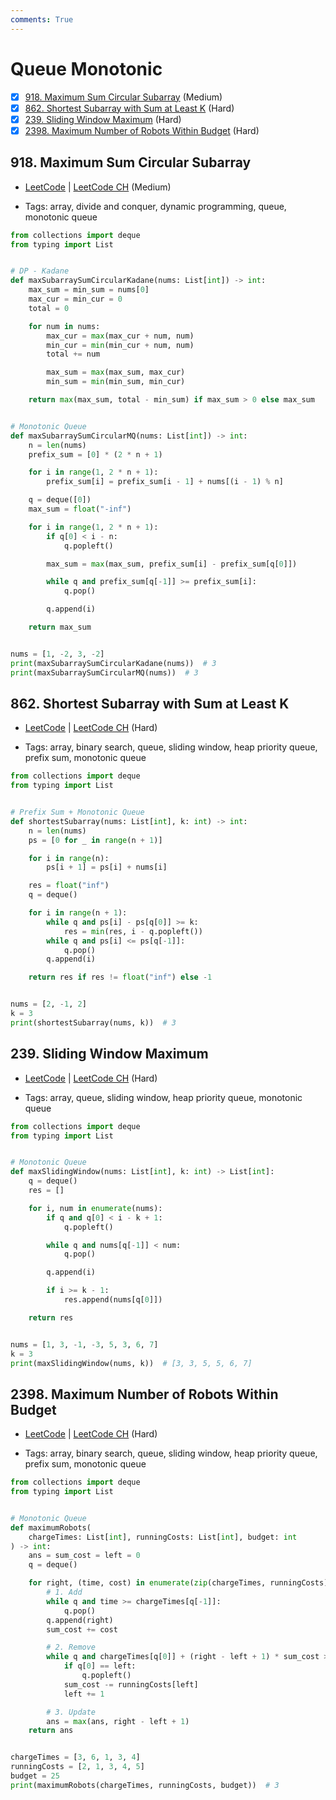 ```yaml
---
comments: True
---
```


# Queue Monotonic

- [x] [918. Maximum Sum Circular Subarray](https://leetcode.cn/problems/maximum-sum-circular-subarray/) (Medium)
- [x] [862. Shortest Subarray with Sum at Least K](https://leetcode.cn/problems/shortest-subarray-with-sum-at-least-k/) (Hard)
- [x] [239. Sliding Window Maximum](https://leetcode.cn/problems/sliding-window-maximum/) (Hard)
- [x] [2398. Maximum Number of Robots Within Budget](https://leetcode.cn/problems/maximum-number-of-robots-within-budget/) (Hard)

## 918. Maximum Sum Circular Subarray

-   [LeetCode](https://leetcode.com/problems/maximum-sum-circular-subarray/) | [LeetCode CH](https://leetcode.cn/problems/maximum-sum-circular-subarray/) (Medium)

-   Tags: array, divide and conquer, dynamic programming, queue, monotonic queue

```python title="918. Maximum Sum Circular Subarray - Python Solution"
from collections import deque
from typing import List


# DP - Kadane
def maxSubarraySumCircularKadane(nums: List[int]) -> int:
    max_sum = min_sum = nums[0]
    max_cur = min_cur = 0
    total = 0

    for num in nums:
        max_cur = max(max_cur + num, num)
        min_cur = min(min_cur + num, num)
        total += num

        max_sum = max(max_sum, max_cur)
        min_sum = min(min_sum, min_cur)

    return max(max_sum, total - min_sum) if max_sum > 0 else max_sum


# Monotonic Queue
def maxSubarraySumCircularMQ(nums: List[int]) -> int:
    n = len(nums)
    prefix_sum = [0] * (2 * n + 1)

    for i in range(1, 2 * n + 1):
        prefix_sum[i] = prefix_sum[i - 1] + nums[(i - 1) % n]

    q = deque([0])
    max_sum = float("-inf")

    for i in range(1, 2 * n + 1):
        if q[0] < i - n:
            q.popleft()

        max_sum = max(max_sum, prefix_sum[i] - prefix_sum[q[0]])

        while q and prefix_sum[q[-1]] >= prefix_sum[i]:
            q.pop()

        q.append(i)

    return max_sum


nums = [1, -2, 3, -2]
print(maxSubarraySumCircularKadane(nums))  # 3
print(maxSubarraySumCircularMQ(nums))  # 3

```

## 862. Shortest Subarray with Sum at Least K

-   [LeetCode](https://leetcode.com/problems/shortest-subarray-with-sum-at-least-k/) | [LeetCode CH](https://leetcode.cn/problems/shortest-subarray-with-sum-at-least-k/) (Hard)

-   Tags: array, binary search, queue, sliding window, heap priority queue, prefix sum, monotonic queue

```python title="862. Shortest Subarray with Sum at Least K - Python Solution"
from collections import deque
from typing import List


# Prefix Sum + Monotonic Queue
def shortestSubarray(nums: List[int], k: int) -> int:
    n = len(nums)
    ps = [0 for _ in range(n + 1)]

    for i in range(n):
        ps[i + 1] = ps[i] + nums[i]

    res = float("inf")
    q = deque()

    for i in range(n + 1):
        while q and ps[i] - ps[q[0]] >= k:
            res = min(res, i - q.popleft())
        while q and ps[i] <= ps[q[-1]]:
            q.pop()
        q.append(i)

    return res if res != float("inf") else -1


nums = [2, -1, 2]
k = 3
print(shortestSubarray(nums, k))  # 3

```

## 239. Sliding Window Maximum

-   [LeetCode](https://leetcode.com/problems/sliding-window-maximum/) | [LeetCode CH](https://leetcode.cn/problems/sliding-window-maximum/) (Hard)

-   Tags: array, queue, sliding window, heap priority queue, monotonic queue

```python title="239. Sliding Window Maximum - Python Solution"
from collections import deque
from typing import List


# Monotonic Queue
def maxSlidingWindow(nums: List[int], k: int) -> List[int]:
    q = deque()
    res = []

    for i, num in enumerate(nums):
        if q and q[0] < i - k + 1:
            q.popleft()

        while q and nums[q[-1]] < num:
            q.pop()

        q.append(i)

        if i >= k - 1:
            res.append(nums[q[0]])

    return res


nums = [1, 3, -1, -3, 5, 3, 6, 7]
k = 3
print(maxSlidingWindow(nums, k))  # [3, 3, 5, 5, 6, 7]

```

## 2398. Maximum Number of Robots Within Budget

-   [LeetCode](https://leetcode.com/problems/maximum-number-of-robots-within-budget/) | [LeetCode CH](https://leetcode.cn/problems/maximum-number-of-robots-within-budget/) (Hard)

-   Tags: array, binary search, queue, sliding window, heap priority queue, prefix sum, monotonic queue

```python title="2398. Maximum Number of Robots Within Budget - Python Solution"
from collections import deque
from typing import List


# Monotonic Queue
def maximumRobots(
    chargeTimes: List[int], runningCosts: List[int], budget: int
) -> int:
    ans = sum_cost = left = 0
    q = deque()

    for right, (time, cost) in enumerate(zip(chargeTimes, runningCosts)):
        # 1. Add
        while q and time >= chargeTimes[q[-1]]:
            q.pop()
        q.append(right)
        sum_cost += cost

        # 2. Remove
        while q and chargeTimes[q[0]] + (right - left + 1) * sum_cost > budget:
            if q[0] == left:
                q.popleft()
            sum_cost -= runningCosts[left]
            left += 1

        # 3. Update
        ans = max(ans, right - left + 1)
    return ans


chargeTimes = [3, 6, 1, 3, 4]
runningCosts = [2, 1, 3, 4, 5]
budget = 25
print(maximumRobots(chargeTimes, runningCosts, budget))  # 3

```
